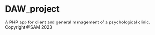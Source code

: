 # DAW_project
A PHP app for client and general management of a psychological clinic.
Copyright @SAM 2023
